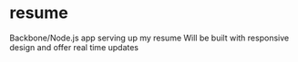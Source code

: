 resume
======

Backbone/Node.js app serving up my resume
Will be built with responsive design and offer real time updates